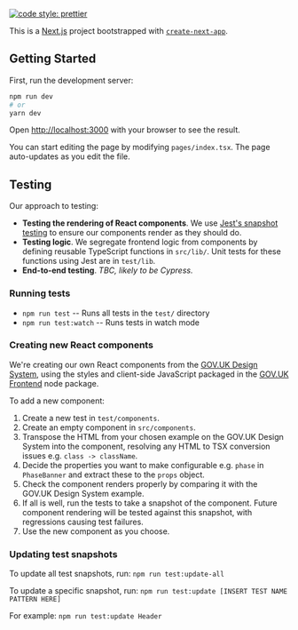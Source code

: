 [![code style: prettier](https://img.shields.io/badge/code_style-prettier-ff69b4.svg?style=flat-square)](https://github.com/prettier/prettier)

This is a [Next.js](https://nextjs.org/) project bootstrapped with [`create-next-app`](https://github.com/vercel/next.js/tree/canary/packages/create-next-app).

## Getting Started

First, run the development server:

```bash
npm run dev
# or
yarn dev
```

Open [http://localhost:3000](http://localhost:3000) with your browser to see the result.

You can start editing the page by modifying `pages/index.tsx`. The page auto-updates as you edit the file.

## Testing

Our approach to testing:

- **Testing the rendering of React components**. We use [Jest's snapshot testing](https://jestjs.io/docs/en/snapshot-testing) to ensure our components render as they should do.
- **Testing logic**. We segregate frontend logic from components by defining reusable TypeScript functions in `src/lib/`. Unit tests for these functions using Jest are in `test/lib`.
- **End-to-end testing**. _TBC, likely to be Cypress._

### Running tests

- `npm run test` -- Runs all tests in the `test/` directory
- `npm run test:watch` -- Runs tests in watch mode

### Creating new React components

We're creating our own React components from the [GOV.UK Design System](https://design-system.service.gov.uk/components/), using the styles and client-side JavaScript packaged in the [GOV.UK Frontend](https://github.com/alphagov/govuk-frontend) node package.

To add a new component:

1.  Create a new test in `test/components`.
2.  Create an empty component in `src/components`.
3.  Transpose the HTML from your chosen example on the GOV.UK Design System into the component, resolving any HTML to TSX conversion issues e.g. `class -> className`.
4.  Decide the properties you want to make configurable e.g. `phase` in `PhaseBanner` and extract these to the `props` object.
5.  Check the component renders properly by comparing it with the GOV.UK Design System example.
6.  If all is well, run the tests to take a snapshot of the component. Future component rendering will be tested against this snapshot, with regressions causing test failures.
7.  Use the new component as you choose.

### Updating test snapshots

To update all test snapshots, run: `npm run test:update-all`

To update a specific snapshot, run: `npm run test:update [INSERT TEST NAME PATTERN HERE]`

For example: `npm run test:update Header`

